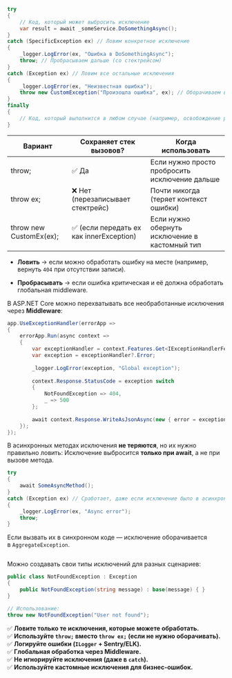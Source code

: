 ```csharp
try
{
    // Код, который может выбросить исключение
    var result = await _someService.DoSomethingAsync();
}
catch (SpecificException ex) // Ловим конкретное исключение
{
    _logger.LogError(ex, "Ошибка в DoSomethingAsync");
    throw; // Пробрасываем дальше (со стектрейсом)
}
catch (Exception ex) // Ловим все остальные исключения
{
    _logger.LogError(ex, "Неизвестная ошибка");
    throw new CustomException("Произошла ошибка", ex); // Оборачиваем в кастомное исключение
}
finally
{
    // Код, который выполнится в любом случае (например, освобождение ресурсов)
}
```


| Вариант                 | Сохраняет стек вызовов?                 | Когда использовать                             |
|-------------------------|-----------------------------------------|------------------------------------------------|
| throw;                  | ✅ Да                                    | Если нужно просто пробросить исключение дальше |
| throw ex;               | ❌ Нет (перезаписывает стектрейс)        | Почти никогда (теряет контекст ошибки)         |
| throw new CustomEx(ex); | ✅ (если передать ex как innerException) | Если нужно обернуть исключение в кастомный тип |
- **Ловить** → если можно обработать ошибку на месте (например, вернуть `404` при отсутствии записи).
    
- **Пробрасывать** → если ошибка критическая и её должна обработать глобальная middleware.

В ASP.NET Core можно перехватывать все необработанные исключения через **Middleware**:

```csharp
app.UseExceptionHandler(errorApp =>
{
    errorApp.Run(async context =>
    {
        var exceptionHandler = context.Features.Get<IExceptionHandlerFeature>();
        var exception = exceptionHandler?.Error;
        
        _logger.LogError(exception, "Global exception");
        
        context.Response.StatusCode = exception switch
        {
            NotFoundException => 404,
            _ => 500
        };
        
        await context.Response.WriteAsJsonAsync(new { error = exception?.Message });
    });
});
```

В асинхронных методах исключения **не теряются**, но их нужно правильно ловить:
Исключение выбросится **только при await**, а не при вызове метода.

```csharp
try
{
    await SomeAsyncMethod();
}
catch (Exception ex) // Сработает, даже если исключение было в асинхронном коде
{
    _logger.LogError(ex, "Async error");
    throw;
}
```

Если вызвать их в синхронном коде — исключение оборачивается в `AggregateException`.

```ch
```


Можно создавать свои типы исключений для разных сценариев:
```csharp
public class NotFoundException : Exception
{
    public NotFoundException(string message) : base(message) { }
}

// Использование:
throw new NotFoundException("User not found");
```

✅ **Ловите только те исключения, которые можете обработать.**  
✅ **Используйте `throw;` вместо `throw ex;` (если не нужно оборачивать).**  
✅ **Логируйте ошибки (`ILogger` + Sentry/ELK).**  
✅ **Глобальная обработка через Middleware.**  
✅ **Не игнорируйте исключения (даже в `catch`).**  
✅ **Используйте кастомные исключения для бизнес-ошибок.**